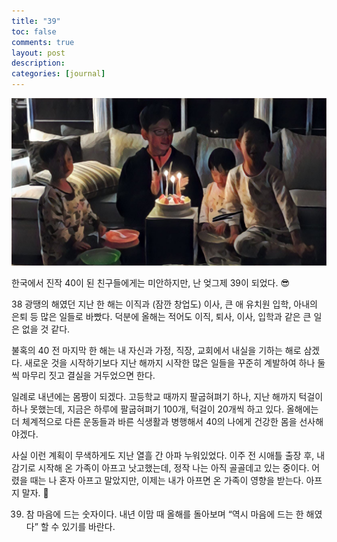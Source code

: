 ```yaml
---
title: "39"
toc: false
comments: true
layout: post
description:
categories: [journal]
---
```


![](/images/20171226-39.jpg)

한국에서 진작 40이 된 친구들에게는 미안하지만, 난 엊그제 39이 되었다. 😎

38 광땡의 해였던 지난 한 해는 이직과 (잠깐 창업도) 이사, 큰 애 유치원 입학, 아내의 은퇴 등 많은 일들로 바빴다. 덕분에 올해는 적어도 이직, 퇴사, 이사, 입학과 같은 큰 일은 없을 것 같다.

불혹의 40 전 마지막 한 해는 내 자신과 가정, 직장, 교회에서 내실을 기하는 해로 삼겠다. 새로운 것을 시작하기보다 지난 해까지 시작한 많은 일들을 꾸준히 계발하여 하나 둘 씩 마무리 짓고 결실을 거두었으면 한다.

일례로 내년에는 몸짱이 되겠다. 고등학교 때까지 팔굽혀펴기 하나, 지난 해까지 턱걸이 하나 못했는데, 지금은 하루에 팔굽혀펴기 100개, 턱걸이 20개씩 하고 있다. 올해에는 더 체계적으로 다른 운동들과 바른 식생활과 병행해서 40의 나에게 건강한 몸을 선사해야겠다.

사실 이런 계획이 무색하게도 지난 열흘 간 아파 누워있었다. 이주 전 시애틀 출장 후, 내 감기로 시작해 온 가족이 아프고 낫고했는데, 정작 나는 아직 골골데고 있는 중이다. 어렸을 때는 나 혼자 아프고 말았지만, 이제는 내가 아프면 온 가족이 영향을 받는다. 아프지 말자. 💪

39. 참 마음에 드는 숫자이다. 내년 이맘 때 올해를 돌아보며 “역시 마음에 드는 한 해였다” 할 수 있기를 바란다.